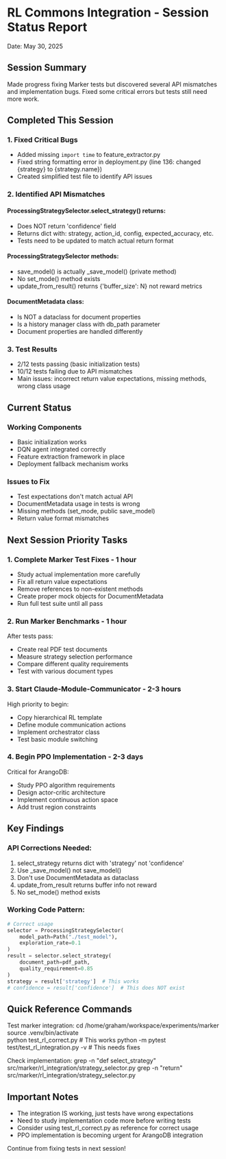 # RL Commons Integration - Session Status Report
Date: May 30, 2025

## Session Summary
Made progress fixing Marker tests but discovered several API mismatches and implementation bugs. Fixed some critical errors but tests still need more work.

## Completed This Session

### 1. Fixed Critical Bugs
- Added missing `import time` to feature_extractor.py
- Fixed string formatting error in deployment.py (line 136: changed {strategy} to {strategy.name})
- Created simplified test file to identify API issues

### 2. Identified API Mismatches

#### ProcessingStrategySelector.select_strategy() returns:
- Does NOT return 'confidence' field
- Returns dict with: strategy, action_id, config, expected_accuracy, etc.
- Tests need to be updated to match actual return format

#### ProcessingStrategySelector methods:
- save_model() is actually _save_model() (private method)
- No set_mode() method exists
- update_from_result() returns {'buffer_size': N} not reward metrics

#### DocumentMetadata class:
- Is NOT a dataclass for document properties
- Is a history manager class with db_path parameter
- Document properties are handled differently

### 3. Test Results
- 2/12 tests passing (basic initialization tests)
- 10/12 tests failing due to API mismatches
- Main issues: incorrect return value expectations, missing methods, wrong class usage

## Current Status

### Working Components
- Basic initialization works
- DQN agent integrated correctly
- Feature extraction framework in place
- Deployment fallback mechanism works

### Issues to Fix
- Test expectations don't match actual API
- DocumentMetadata usage in tests is wrong
- Missing methods (set_mode, public save_model)
- Return value format mismatches

## Next Session Priority Tasks

### 1. Complete Marker Test Fixes - 1 hour
- Study actual implementation more carefully
- Fix all return value expectations
- Remove references to non-existent methods
- Create proper mock objects for DocumentMetadata
- Run full test suite until all pass

### 2. Run Marker Benchmarks - 1 hour
After tests pass:
- Create real PDF test documents
- Measure strategy selection performance
- Compare different quality requirements
- Test with various document types

### 3. Start Claude-Module-Communicator - 2-3 hours
High priority to begin:
- Copy hierarchical RL template
- Define module communication actions
- Implement orchestrator class
- Test basic module switching

### 4. Begin PPO Implementation - 2-3 days
Critical for ArangoDB:
- Study PPO algorithm requirements
- Design actor-critic architecture
- Implement continuous action space
- Add trust region constraints

## Key Findings

### API Corrections Needed:
1. select_strategy returns dict with 'strategy' not 'confidence'
2. Use _save_model() not save_model()
3. Don't use DocumentMetadata as dataclass
4. update_from_result returns buffer info not reward
5. No set_mode() method exists

### Working Code Pattern:
```python
# Correct usage
selector = ProcessingStrategySelector(
    model_path=Path("./test_model"),
    exploration_rate=0.1
)
result = selector.select_strategy(
    document_path=pdf_path,
    quality_requirement=0.85
)
strategy = result['strategy']  # This works
# confidence = result['confidence']  # This does NOT exist
```

## Quick Reference Commands

Test marker integration:
cd /home/graham/workspace/experiments/marker
source .venv/bin/activate  
python test_rl_correct.py  # This works
python -m pytest test/test_rl_integration.py -v  # This needs fixes

Check implementation:
grep -n "def select_strategy" src/marker/rl_integration/strategy_selector.py
grep -n "return" src/marker/rl_integration/strategy_selector.py

## Important Notes
- The integration IS working, just tests have wrong expectations
- Need to study implementation code more before writing tests
- Consider using test_rl_correct.py as reference for correct usage
- PPO implementation is becoming urgent for ArangoDB integration

Continue from fixing tests in next session!
